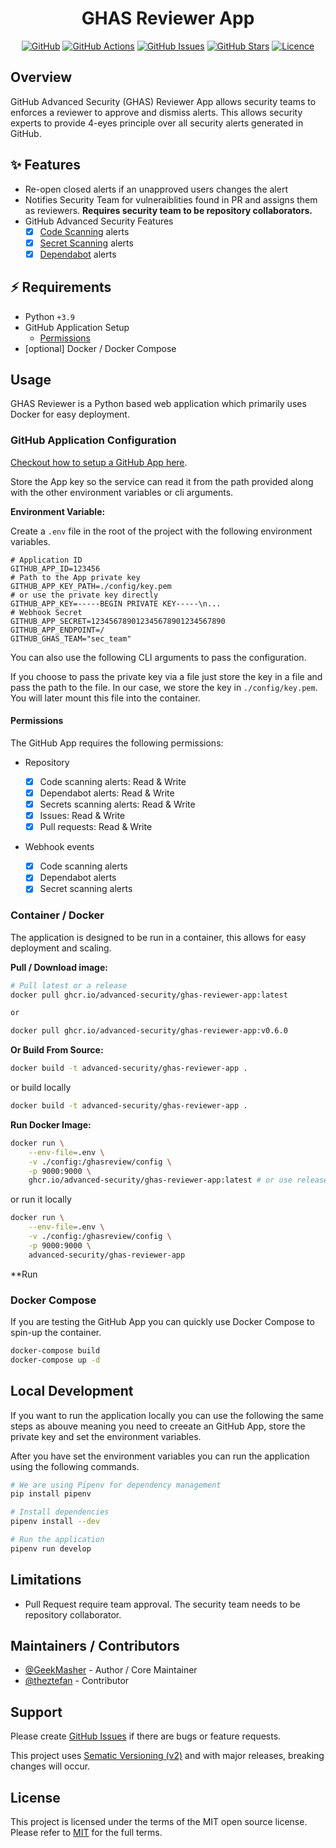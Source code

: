 <!-- markdownlint-disable -->
<div align="center">
<h1>GHAS Reviewer App</h1>

[![GitHub](https://img.shields.io/badge/github-%23121011.svg?style=for-the-badge&logo=github&logoColor=white)](https://github.com/advanced-security/ghas-reviewer-app)
[![GitHub Actions](https://img.shields.io/github/actions/workflow/status/advanced-security/ghas-reviewer-app/build.yml?style=for-the-badge)](https://github.com/advanced-security/ghas-reviewer-app/actions/workflows/build.yml?query=branch%3Amain)
[![GitHub Issues](https://img.shields.io/github/issues/advanced-security/ghas-reviewer-app?style=for-the-badge)](https://github.com/advanced-security/ghas-reviewer-app/issues)
[![GitHub Stars](https://img.shields.io/github/stars/advanced-security/ghas-reviewer-app?style=for-the-badge)](https://github.com/advanced-security/ghas-reviewer-app)
[![Licence](https://img.shields.io/github/license/Ileriayo/markdown-badges?style=for-the-badge)](./LICENSE)

</div>
<!-- markdownlint-restore -->

## Overview

GitHub Advanced Security (GHAS) Reviewer App allows security teams to enforces a reviewer to approve and dismiss alerts.
This allows security experts to provide 4-eyes principle over all security alerts generated in GitHub.

## ✨ Features

- Re-open closed alerts if an unapproved users changes the alert
- Notifies Security Team for vulneraiblities found in PR and assigns them as reviewers. **Requires security team to be repository collaborators.**
- GitHub Advanced Security Features
  - [x] [Code Scanning][github-codescanning] alerts
  - [x] [Secret Scanning][github-secretscanning] alerts
  - [x] [Dependabot][github-supplychain] alerts

## ⚡️ Requirements

- Python `+3.9`
- GitHub Application Setup
  - [Permissions][permissions]
- [optional] Docker / Docker Compose

## Usage

GHAS Reviewer is a Python based web application which primarily uses Docker for easy deployment.

### GitHub Application Configuration

[Checkout how to setup a GitHub App here](https://docs.github.com/en/developers/apps/building-github-apps/creating-a-github-app).

Store the App key so the service can read it from the path provided along with the other environment variables or cli arguments.

**Environment Variable:**

Create a `.env` file in the root of the project with the following environment variables.

```env
# Application ID
GITHUB_APP_ID=123456
# Path to the App private key
GITHUB_APP_KEY_PATH=./config/key.pem
# or use the private key directly
GITHUB_APP_KEY=-----BEGIN PRIVATE KEY-----\n...
# Webhook Secret
GITHUB_APP_SECRET=123456789012345678901234567890
GITHUB_APP_ENDPOINT=/
GITHUB_GHAS_TEAM="sec_team"
```

You can also use the following CLI arguments to pass the configuration.

If you choose to pass the private key via a file just store the key in a file and pass the path to the file. In our case, we store the key in `./config/key.pem`. You will later mount this file into the container.

#### Permissions

The GitHub App requires the following permissions:

- Repository

  - [x] Code scanning alerts: Read & Write
  - [x] Dependabot alerts: Read & Write
  - [x] Secrets scanning alerts: Read & Write
  - [x] Issues: Read & Write
  - [x] Pull requests: Read & Write

- Webhook events
  - [x] Code scanning alerts
  - [x] Dependabot alerts
  - [x] Secret scanning alerts

### Container / Docker

The application is designed to be run in a container, this allows for easy deployment and scaling.

**Pull / Download image:**

```bash
# Pull latest or a release
docker pull ghcr.io/advanced-security/ghas-reviewer-app:latest

or

docker pull ghcr.io/advanced-security/ghas-reviewer-app:v0.6.0
```

**Or Build From Source:**

```bash
docker build -t advanced-security/ghas-reviewer-app .
```

or build locally

```bash
docker build -t advanced-security/ghas-reviewer-app .
```

**Run Docker Image:**

```bash
docker run \
    --env-file=.env \
    -v ./config:/ghasreview/config \
    -p 9000:9000 \
    ghcr.io/advanced-security/ghas-reviewer-app:latest # or use release tag, example v0.6.0
```

or run it locally

```bash
docker run \
    --env-file=.env \
    -v ./config:/ghasreview/config \
    -p 9000:9000 \
    advanced-security/ghas-reviewer-app
```

\*\*Run

### Docker Compose

If you are testing the GitHub App you can quickly use Docker Compose to spin-up the container.

```bash
docker-compose build
docker-compose up -d
```

## Local Development

If you want to run the application locally you can use the following the same steps as abouve meaning you need to creeate an GitHub App, store the private key and set the environment variables.

After you have set the environment variables you can run the application using the following commands.

```bash
# We are using Pipenv for dependency management
pip install pipenv

# Install dependencies
pipenv install --dev

# Run the application
pipenv run develop
```

## Limitations

- Pull Request require team approval. The security team needs to be repository collaborator.

## Maintainers / Contributors

- [@GeekMasher](https://github.com/GeekMasher) - Author / Core Maintainer
- [@theztefan](https://github.com/theztefan) - Contributor

## Support

Please create [GitHub Issues][github-issues] if there are bugs or feature requests.

This project uses [Sematic Versioning (v2)](https://semver.org/) and with major releases, breaking changes will occur.

## License

This project is licensed under the terms of the MIT open source license.
Please refer to [MIT][license] for the full terms.

<!-- Resources -->

[license]: ./LICENSE
[github-issues]: https://github.com/advanced-security/ghas-reviewer-app/issues
[github-codescanning]: https://docs.github.com/en/code-security/code-scanning/introduction-to-code-scanning/about-code-scanning
[github-secretscanning]: https://docs.github.com/en/code-security/secret-scanning/about-secret-scanning
[github-supplychain]: https://docs.github.com/en/code-security/supply-chain-security/understanding-your-software-supply-chain/about-supply-chain-security
[permissions]: https://github.com/advanced-security/ghas-reviewer-app#permissions
